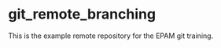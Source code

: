 git_remote_branching
====================
This is the example remote repository for the EPAM git training.
